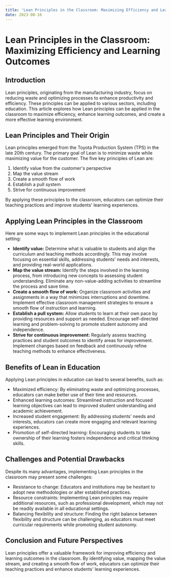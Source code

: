 ```yaml
---
title: 'Lean Principles in the Classroom: Maximizing Efficiency and Learning Outcomes'
date: 2023-08-16
---
```


# Lean Principles in the Classroom: Maximizing Efficiency and Learning Outcomes

## Introduction

Lean principles, originating from the manufacturing industry, focus on reducing waste and optimizing processes to enhance productivity and efficiency. These principles can be applied to various sectors, including education. This article explores how Lean principles can be applied in the classroom to maximize efficiency, enhance learning outcomes, and create a more effective learning environment.

## Lean Principles and Their Origin

Lean principles emerged from the Toyota Production System (TPS) in the late 20th century. The primary goal of Lean is to minimize waste while maximizing value for the customer. The five key principles of Lean are:

1. Identify value from the customer's perspective
2. Map the value stream
3. Create a smooth flow of work
4. Establish a pull system
5. Strive for continuous improvement

By applying these principles to the classroom, educators can optimize their teaching practices and improve students' learning experiences.

## Applying Lean Principles in the Classroom

Here are some ways to implement Lean principles in the educational setting:

- **Identify value:** Determine what is valuable to students and align the curriculum and teaching methods accordingly. This may involve focusing on essential skills, addressing students' needs and interests, and providing real-world applications.
- **Map the value stream:** Identify the steps involved in the learning process, from introducing new concepts to assessing student understanding. Eliminate any non-value-adding activities to streamline the process and save time.
- **Create a smooth flow of work:** Organize classroom activities and assignments in a way that minimizes interruptions and downtime. Implement effective classroom management strategies to ensure a smooth flow of instruction and learning.
- **Establish a pull system:** Allow students to learn at their own pace by providing resources and support as needed. Encourage self-directed learning and problem-solving to promote student autonomy and independence.
- **Strive for continuous improvement:** Regularly assess teaching practices and student outcomes to identify areas for improvement. Implement changes based on feedback and continuously refine teaching methods to enhance effectiveness.

## Benefits of Lean in Education

Applying Lean principles in education can lead to several benefits, such as:

- Maximized efficiency: By eliminating waste and optimizing processes, educators can make better use of their time and resources.
- Enhanced learning outcomes: Streamlined instruction and focused learning objectives can lead to improved student understanding and academic achievement.
- Increased student engagement: By addressing students' needs and interests, educators can create more engaging and relevant learning experiences.
- Promotion of self-directed learning: Encouraging students to take ownership of their learning fosters independence and critical thinking skills.

## Challenges and Potential Drawbacks

Despite its many advantages, implementing Lean principles in the classroom may present some challenges:

- Resistance to change: Educators and institutions may be hesitant to adopt new methodologies or alter established practices.
- Resource constraints: Implementing Lean principles may require additional resources, such as professional development, which may not be readily available in all educational settings.
- Balancing flexibility and structure: Finding the right balance between flexibility and structure can be challenging, as educators must meet curricular requirements while promoting student autonomy.

## Conclusion and Future Perspectives

Lean principles offer a valuable framework for improving efficiency and learning outcomes in the classroom. By identifying value, mapping the value stream, and creating a smooth flow of work, educators can optimize their teaching practices and enhance students' learning experiences.
